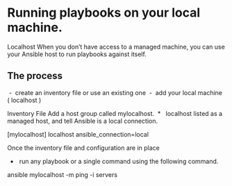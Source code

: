 # Running playbooks on your local machine.

Localhost
When you don’t have access to a managed machine, you can use your Ansible host to run playbooks against itself. 


## The process  
 -  create an inventory file or use an existing one 
 -  add your local machine ( localhost )

Inventory File
Add a host group called mylocalhost. 
 *   localhost listed as a managed host, and  tell Ansible is a local connection.

[mylocalhost]
localhost ansible_connection=local

Once the inventory file and configuration are in place 
   -  run any playbook or a single command using the following command.

ansible mylocalhost -m ping -i servers
